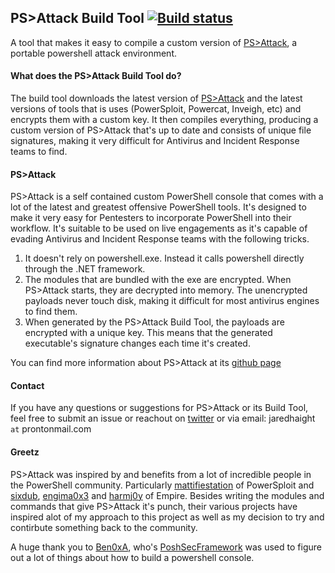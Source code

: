 ## PS>Attack Build Tool [![Build status](https://ci.appveyor.com/api/projects/status/c5v1nxo38a7nec3b?svg=true)](https://ci.appveyor.com/project/jaredhaight/psattack)

A tool that makes it easy to compile a custom version of [PS>Attack](https://github.com/jaredhaight/psattack), a portable powershell attack environment. 

#### What does the PS>Attack Build Tool do?
The build tool downloads the latest version of [PS>Attack](https://www.github.com/jaredhaight/psattack/) and the latest versions of tools that is uses (PowerSploit, Powercat, Inveigh, etc) and encrypts them with a custom key. It then compiles everything, producing a custom version of PS>Attack that's up to date and consists of unique file signatures, making it very difficult for Antivirus and Incident Response teams to find.

#### PS>Attack
PS>Attack is a self contained custom PowerShell console that comes with a lot of the latest and greatest offensive PowerShell tools. It's designed to make it very easy for Pentesters to incorporate PowerShell into their workflow. It's suitable to be used on live engagements as it's capable of evading Antivirus and Incident Response teams with the following tricks.

1. It doesn't rely on powershell.exe. Instead it calls powershell directly through the .NET framework.
2. The modules that are bundled with the exe are encrypted. When PS>Attack starts, they are decrypted into memory. The unencrypted payloads never touch disk, making it difficult for most antivirus engines to find them.
3. When generated by the PS>Attack Build Tool, the payloads are encrypted with a unique key. This means that the generated executable's signature changes each time it's created. 

You can find more information about PS>Attack at its [github page](https://github.com/jaredhaight/psattack)

#### Contact
If you have any questions or suggestions for PS>Attack or its Build Tool, feel free to submit an issue or reachout on [twitter](https://www.twitter.com/jaredhaight) or via email: jaredhaight `at` prontonmail.com

#### Greetz
PS>Attack was inspired by and benefits from a lot of incredible people in the PowerShell community. Particularly [mattifiestation](https://twitter.com/mattifestation) of PowerSploit and [sixdub](https://twitter.com/sixdub), [engima0x3](https://twitter.com/enigma0x3) and [harmj0y](https://twitter.com/HarmJ0y) of Empire. Besides writing the modules and commands that give PS>Attack it's punch, their various projects have inspired alot of my approach to this project as well as my decision to try and contirbute something back to the community.

A huge thank you to [Ben0xA](https://twitter.com/ben0xa), who's [PoshSecFramework](https://github.com/PoshSec/PoshSecFramework) was used to figure out a lot of things about how to build a powershell console.
